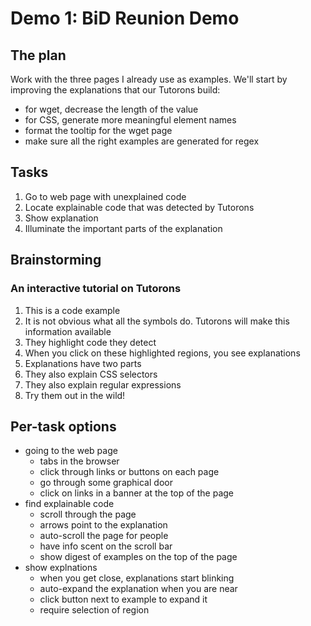 # Demo 1: BiD Reunion Demo

## The plan

Work with the three pages I already use as examples.
We'll start by improving the explanations that our Tutorons build:
* for wget, decrease the length of the value
* for CSS, generate more meaningful element names
* format the tooltip for the wget page
* make sure all the right examples are generated for regex

## Tasks

1. Go to web page with unexplained code
2. Locate explainable code that was detected by Tutorons
3. Show explanation
4. Illuminate the important parts of the explanation

## Brainstorming

### An interactive tutorial on Tutorons

1. This is a code example
2. It is not obvious what all the symbols do.  Tutorons will make this information available
3. They highlight code they detect
4. When you click on these highlighted regions, you see explanations
5. Explanations have two parts
6. They also explain CSS selectors
7. They also explain regular expressions
8. Try them out in the wild!

## Per-task options

* going to the web page
    * tabs in the browser
    * click through links or buttons on each page
    * go through some graphical door
    * click on links in a banner at the top of the page
* find explainable code
    * scroll through the page
    * arrows point to the explanation
    * auto-scroll the page for people
    * have info scent on the scroll bar
    * show digest of examples on the top of the page
* show explnations
    * when you get close, explanations start blinking
    * auto-expand the explanation when you are near
    * click button next to example to expand it
    * require selection of region

